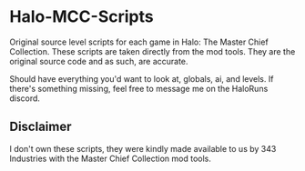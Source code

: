 # Halo-MCC-Scripts
Original source level scripts for each game in Halo: The Master Chief Collection. These scripts are taken directly from the mod tools. They are the original source code and as such, are accurate.

Should have everything you'd want to look at, globals, ai, and levels. If there's something missing, feel free to message me on the HaloRuns discord.

## Disclaimer
I don't own these scripts, they were kindly made available to us by 343 Industries with the Master Chief Collection mod tools.
